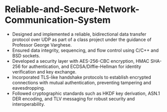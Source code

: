 # Reliable-and-Secure-Network-Communication-System
- Designed and implemented a reliable, bidirectional data transfer protocol over UDP as part of a class project under the guidance of Professor George Varghese.
- Ensured data integrity, sequencing, and flow control using C/C++ and BSD sockets.
- Developed a security layer with AES-256-CBC encryption, HMAC SHA-256 for authentication, and ECDSA/Diffie-Hellman for identity verification and key exchange.
- Incorporated TLS-like handshake protocols to establish encrypted connections with mutual authentication, preventing tampering and eavesdropping.
- Followed cryptographic standards such as HKDF key derivation, ASN.1 DER encoding, and TLV messaging for robust security and interoperability.
